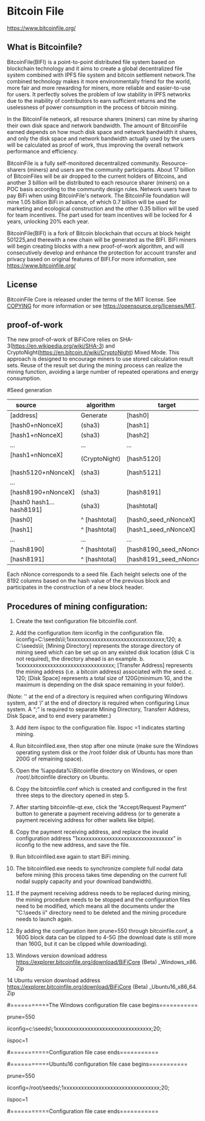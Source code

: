Bitcoin File
===============

https://www.bitcoinfile.org/

What is Bitcoinfile?
----------------

BitcoinFile(BIFI) is a point-to-point distributed file system based on blockchain technology and it 
aims to create a global decentralized file system combined with IPFS file system and bitcoin settlement 
network.The combined technology makes it more environmentally friend for the world, more fair and more 
rewarding for miners, more reliable and easier-to-use for users. It perfectly solves the problem of low 
stability in IPFS networks due to the inability of contributors to earn sufficient returns and the 
uselessness of power consumption in the process of bitcoin mining.


In the BitcoinFile network, all resource sharers (miners) can mine by sharing their own disk space and 
network bandwidth. The amount of BitcoinFile earned depends on how much disk space and network bandwidth 
it shares, and only the disk space and network bandwidth actually used by the users will be calculated 
as proof of work, thus improving the overall network performance and efficiency.



BitcoinFile is a fully self-monitored decentralized community. Resource-sharers (miners) and users are the community participants. About 17 billion of BitcoinFiles will be air dropped to the current holders of Bitcoins, and another 3 billion will be distributed to each resource sharer (miners) on a POC basis according to the community design rules. Network users have to pay BiFi when using BitcoinFile's network. The BitcoinFile foundation will mine 1.05 billion BiFi in advance, of which 0.7 billion will be used for marketing and ecological construction and the other 0.35 billion will be used for team incentives. The part used for team incentives will be locked for 4 years, unlocking 20% each year.


BitcoinFile(BIFI) is a fork of Bitcoin blockchain that occurs at block height 501225,and therewith a new 
chain will be generated as the BIFI. BIFI miners will begin creating blocks with a new proof-of-work 
algorithm, and will consecutively develop and enhance the protection for account transfer and privacy 
based on original features of BIFI.For more information, see https://www.bitcoinfile.org/

License
-------

BitcoinFile Core is released under the terms of the MIT license. See [COPYING](COPYING) for more
information or see https://opensource.org/licenses/MIT.

proof-of-work
-------
The new proof-of-work of BiFiCore relies on SHA-3(https://en.wikipedia.org/wiki/SHA-3) and 
CryptoNight(https://en.bitcoin.it/wiki/CryptoNight) Mixed Mode. This approach is designed to 
encourage miners to use stored calculation result sets. Reuse of the result set during the 
mining process can realize the mining function, avoiding a large number of repeated operations 
and energy consumption.

#Seed generation

source                      | algorithm|target
----------------------------|----------|-------
[address]                   |Generate |[hash0]
[hash0+nNonceX]             |(sha3)|[hash1]
[hash1+nNonceX]             |(sha3)|[hash2]
...                         |... |...
[hash1+nNonceX]             |(CryptoNight)|[hash5120]
[hash5120+nNonceX]          |(sha3)|[hash5121]
...                         |
[hash8190+nNonceX]          |(sha3)|[hash8191]
[hash0 hash1... hash8191]   |(sha3)|[hashtotal]
[hash0]                     |^ [hashtotal]|[hash0_seed_nNonceX]
[hash1]		        |^ [hashtotal]|[hash1_seed_nNonceX]
...     | ...|...          
[hash8190]	        |^ [hashtotal]|[hash8190_seed_nNonceX]
[hash8191]                  |^ [hashtotal]|[hash8191_seed_nNonceX]

Each nNonce corresponds to a seed file. Each height selects 
one of the 8192 columns based on the hash value of the previous 
block and participates in the construction of a new block header.

Procedures of mining configuration:
-------
1. Create the text configuration file bitcoinfile.conf.

2. Add the configuration item iiconfig in the configuration file.
iiconfig=C:\seeds\ii\;1xxxxxxxxxxxxxxxxxxxxxxxxxxxxxxxxx;120;
a. C:\seeds\ii\; [Mining Directory] represents the storage directory of mining seed which can be set up on any existed disk location (disk C is not required), the directory ahead is an example.
b. 1xxxxxxxxxxxxxxxxxxxxxxxxxxxxxxxxx; [Transfer Address] represents the mining address (i.e. a bitcoin address) associated with the seed.
c. 120; [Disk Space] represents a total size of 120G(minimum 1G, and the maximum is depending on the disk space remaining in your folder).

(Note: '\' at the end of a directory is required when configuring Windows system, and ‘/’ at the end of directory is required when configuring Linux system.
A “;” is required to separate Mining Directory, Transferr Address, Disk Space, and to end every parameter.)

3. Add item iispoc to the configuration file.
Iispoc =1 indicates starting mining.

4. Run bitcoinfiled.exe, then stop after one minute (make sure the Windows operating system disk or the /root folder disk of Ubuntu has more than 200G of remaining space).

5. Open the %appdata%\Bitcoinfile directory on Windows, or open /root/.bitcoinfile directory on Ubuntu.

6. Copy the bitcoinfile.conf which is created and configured in the first three steps to the directory opened in step 5.

7. After starting bitcoinfile-qt.exe, click the “Accept/Request Payment" button to generate a payment receiving address (or to generate a payment receiving address for other wallets like bitpie).

8. Copy the payment receiving address, and replace the invalid configuration address "1xxxxxxxxxxxxxxxxxxxxxxxxxxxxxxxxx" in iiconfig to the new address, and save the file.

9. Run bitcoinfiled.exe again to start BiFi mining.

10. The bitcoinfiled.exe needs to synchronize complete full nodal data before mining (this process takes time depending on the current full nodal supply capacity and your download bandwidth).

11. If the payment receiving address needs to be replaced during mining, the mining procedure needs to be stopped and the configuration files need to be modified, which means all the documents under the "C:\seeds ii\" directory need to be deleted and the mining procedure needs to launch again.

12. By adding the configuration item prune=550 through bitcoinfile.conf, a 160G block data can be clipped to 4-5G (the download date is still more than 160G, but it can be clipped while downloading).

13. Windows version download address https://explorer.bitcoinfile.org/download/BiFiCore (Beta) _Windows_x86. Zip

14 Ubuntu version download address https://explorer.bitcoinfile.org/download/BiFiCore (Beta) _Ubuntu16_x86_64. Zip


#===========The Windows configuration file case begins===========

prune=550

iiconfig=c:\seeds\\;1xxxxxxxxxxxxxxxxxxxxxxxxxxxxxxxxx;20;

iispoc=1

#===========Configuration file case ends===========


#===========Ubuntu16 configuration file case begins===========

prune=550

iiconfig=/root/seeds/;1xxxxxxxxxxxxxxxxxxxxxxxxxxxxxxxxx;20;

iispoc=1

#===========Configuration file case ends===========
